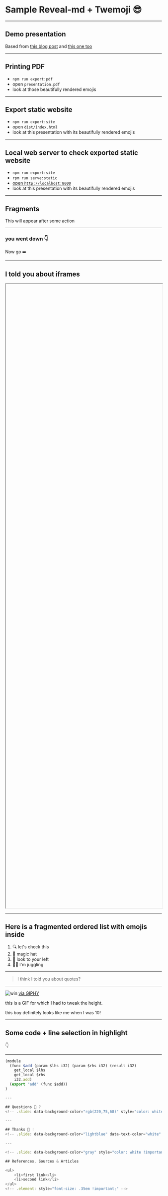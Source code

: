 # Sample Reveal-md + Twemoji 😎

---

## Demo presentation

Based from [this blog post](https://lacourt.dev/2019/03/12/) and [this one too](https://lacourt.dev/2019/03/14/)

----

## Printing PDF

- `npm run export:pdf`
- open `presentation.pdf`
- look at those beautifully rendered emojis

----

## Export static website

- `npm run export:site`
- open `dist/index.html`
- look at this presentation with its beautifully rendered emojis

----

## Local web server to check exported static website

- `npm run export:site`
- `rpm run serve:static`
- [open `http://localhost:8000`](http://localhost:8000)
- look at this presentation with its beautifully rendered emojis

---
## Fragments

This will appear after some action
<!-- .element: class="fragment" -->

----

### you went down 👇

Now go ➡️

---

## I told you about iframes

<iframe style="height: 50vh; width: 100%; vertical-scroll: none;"  data-src="https://lacourt.dev/2019/03/12/#-iframes"></iframe>

---

## Here is a fragmented ordered list with emojis inside
<ol>
  <li class="fragment"> 🔍 let's check this</li>
  <li class="fragment"> 🎩 magic hat</li>
  <li class="fragment"> 👀 look to your left</li>
  <li class="fragment"> 🤹‍♀️ I'm juggling</li>
</ol>

---

> I think I told you about quotes?

---

![win](https://media.giphy.com/media/eoxomXXVL2S0E/giphy.gif)
<a href="https://giphy.com/gifs/internet-eoxomXXVL2S0E">via GIPHY</a></p>
<!-- .element: style="height: 50vh !important;" -->

this is a GIF for which I had to tweak the height.

this boy definitely looks like me when I was 10!
<!-- .element: style="font-size: .4em !important;" -->

---

## Some code + line selection in highlight

<div class="fragment">👇</div>

----
<!-- .slide: data-transition="none" -->

```js [|1|2|6]
(module
  (func $add (param $lhs i32) (param $rhs i32) (result i32)
    get_local $lhs
    get_local $rhs
    i32.add)
  (export "add" (func $add))
)

---

## Questions 🤨 ?
<!-- .slide: data-background-color="rgb(220,75,68)" style="color: white !important;" -->

---

## Thanks 🙇‍ !
<!-- .slide: data-background-color="lightblue" data-text-color="white" -->

---

<!-- .slide: data-background-color="gray" style="color: white !important;" -->

## References, Sources & Articles

<ul>
    <li>first link</li>
    <li>second link</li>
</ul>
<!-- .element: style="font-size: .35em !important;" -->
